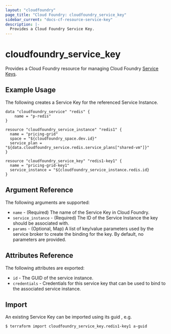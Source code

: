 ```yaml
---
layout: "cloudfoundry"
page_title: "Cloud Foundry: cloudfoundry_service_key"
sidebar_current: "docs-cf-resource-service-key"
description: |-
  Provides a Cloud Foundry Service Key.
---
```


# cloudfoundry\_service\_key

Provides a Cloud Foundry resource for managing Cloud Foundry [Service Keys](https://docs.cloudfoundry.org/devguide/services/#service-keys).

## Example Usage

The following creates a Service Key for the referenced Service Instance.

```
data "cloudfoundry_service" "redis" {
    name = "p-redis"
}

resource "cloudfoundry_service_instance" "redis1" {
  name = "pricing-grid"
  space = "${cloudfoundry_space.dev.id}"
  service_plan = "${data.cloudfoundry_service.redis.service_plans["shared-vm"]}"
}

resource "cloudfoundry_service_key" "redis1-key1" {
  name = "pricing-grid-key1"
  service_instance = "${cloudfoundry_service_instance.redis.id}
}
```

## Argument Reference

The following arguments are supported:

* `name` - (Required) The name of the Service Key in Cloud Foundry.
* `service_instance` - (Required) The ID of the Service Instance the key should be associated with.
* `params` - (Optional, Map) A list of key/value parameters used by the service broker to create the binding for the key. By default, no parameters are provided.

## Attributes Reference

The following attributes are exported:

* `id` - The GUID of the service instance.
* `credentials` - Credentials for this service key that can be used to bind to the associated service instance.

## Import

An existing Service Key can be imported using its guid , e.g.

```
$ terraform import cloudfoundry_service_key.redis1-key1 a-guid
```
